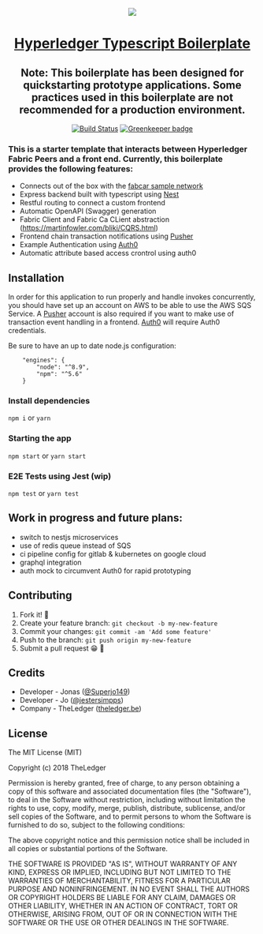 <center>

![](https://cdn-images-1.medium.com/max/1200/1*2646BxDq2ICh_oNFPolAXQ.jpeg)

# [Hyperledger Typescript Boilerplate ](https://medium.com/wearetheledger/hyperledger-fabric-typescript-boilerplate-455004d0c6c8)

## Note: This boilerplate has been designed for quickstarting prototype applications. Some practices used in this boilerplate are not recommended for a production environment.

[![Build Status](https://travis-ci.org/wearetheledger/hyperledger-typescript-boilerplate.svg?branch=master)](https://travis-ci.org/wearetheledger/hyperledger-typescript-boilerplate) [![Greenkeeper badge](https://badges.greenkeeper.io/wearetheledger/hyperledger-typescript-boilerplate.svg)](https://greenkeeper.io/)

</center>

### This is a starter template that interacts between Hyperledger Fabric Peers and a front end. Currently, this boilerplate provides the following features:

- Connects out of the box with the [fabcar sample network](https://github.com/hyperledger/fabric-samples/tree/release/fabcar)
- Express backend built with typescript using [Nest](https://github.com/kamilmysliwiec/nest) 
- Restful routing to connect a custom frontend
- Automatic OpenAPI (Swagger) generation
- Fabric Client and Fabric Ca CLient abstraction
(https://martinfowler.com/bliki/CQRS.html)
- Frontend chain transaction notifications using [Pusher](https://pusher.com)
- Example Authentication using [Auth0](https://auth0.com/)
- Automatic attribute based access crontrol using auth0



## Installation

In order for this application to run properly and handle invokes concurrently, you should have set up an account on AWS to be able to use the AWS SQS Service. 
A [Pusher](https://pusher.com) account is also required if you want to make use of transaction event handling in a frontend.
[Auth0](https://auth0.com/) will require Auth0 credentials.

Be sure to have an up to date node.js configuration:
```
    "engines": {
        "node": "^8.9",
        "npm": "^5.6"
    }
```

### Install dependencies

`npm i` or `yarn`

### Starting the app

`npm start` or `yarn start` 

### E2E Tests using Jest (wip)

`npm test` or `yarn test`

## Work in progress and future plans:

- switch to nestjs microservices
- use of redis queue instead of SQS
- ci pipeline config for gitlab & kubernetes on google cloud
- graphql integration
- auth mock to circumvent Auth0 for rapid prototyping

## Contributing

1. Fork it! 🍴
2. Create your feature branch: `git checkout -b my-new-feature`
3. Commit your changes: `git commit -am 'Add some feature'`
4. Push to the branch: `git push origin my-new-feature`
5. Submit a pull request 😁 🎉

## Credits

- Developer - Jonas ([@Superjo149](https://github.com/Superjo149))
- Developer - Jo ([@jestersimpps](https://github.com/jestersimpps))
- Company - TheLedger ([theledger.be](https://theledger.be))

## License
The MIT License (MIT)

Copyright (c) 2018 TheLedger

Permission is hereby granted, free of charge, to any person obtaining a copy of this software and associated documentation files (the "Software"), to deal in the Software without restriction, including without limitation the rights to use, copy, modify, merge, publish, distribute, sublicense, and/or sell copies of the Software, and to permit persons to whom the Software is furnished to do so, subject to the following conditions:

The above copyright notice and this permission notice shall be included in all copies or substantial portions of the Software.

THE SOFTWARE IS PROVIDED "AS IS", WITHOUT WARRANTY OF ANY KIND, EXPRESS OR IMPLIED, INCLUDING BUT NOT LIMITED TO THE WARRANTIES OF MERCHANTABILITY, FITNESS FOR A PARTICULAR PURPOSE AND NONINFRINGEMENT. IN NO EVENT SHALL THE AUTHORS OR COPYRIGHT HOLDERS BE LIABLE FOR ANY CLAIM, DAMAGES OR OTHER LIABILITY, WHETHER IN AN ACTION OF CONTRACT, TORT OR OTHERWISE, ARISING FROM, OUT OF OR IN CONNECTION WITH THE SOFTWARE OR THE USE OR OTHER DEALINGS IN THE SOFTWARE.
